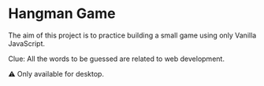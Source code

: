 # Hangman Game

The aim of this project is to practice building a small game using only Vanilla JavaScript.

Clue: All the words to be guessed are related to web development.

⚠ Only available for desktop.
